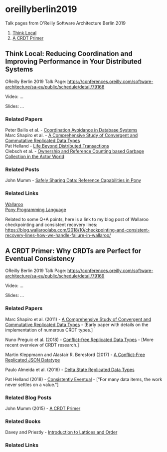 # oreillyberlin2019
Talk pages from O'Reilly Software Architecture Berlin 2019

1. [Think Local](#Think-Local-Reducing-coordination-and-improving-performance-in-your-distributed-systems)  
2. [A CRDT Primer](#A-CRDT-Primer-Why-CRDTs-are-perfect-for-eventual-consistency)


## Think Local: Reducing Coordination and Improving Performance in Your Distributed Systems

OReilly Berlin 2019 Talk Page: https://conferences.oreilly.com/software-architecture/sa-eu/public/schedule/detail/79168

Video: ...

Slides: ...

### Related Papers

Peter Bailis et al. - [Coordination Avoidance in Database Systems](http://www.vldb.org/pvldb/vol8/p185-bailis.pdf)  
Marc Shapiro et al. - [A Comprehensive Study of Convergent and Commutative Replicated Data Types](https://hal.inria.fr/inria-00555588/document)  
Pat Helland - [Life Beyond Distributed Transactions](https://queue.acm.org/detail.cfm?ref=rss&id=3025012)  
Clebsch et al. - [Ownership and Reference Counting based Garbage Collection in the Actor World](https://www.doc.ic.ac.uk/~scd/icooolps15_GC.pdf)  

### Related Posts
John Mumm - [Safely Sharing Data: Reference Capabilities in Pony](http://jtfmumm.com/blog/2016/03/06/safely-sharing-data-pony-reference-capabilities/)  

### Related Links

[Wallaroo](http://github.com/wallaroolabs/wallaroo)  
[Pony Programming Language](http://www.ponylang.org)

Related to some Q+A points, here is a link to my blog post of Wallaroo checkpointing and consistent recovery lines: https://blog.wallaroolabs.com/2018/10/checkpointing-and-consistent-recovery-lines-how-we-handle-failure-in-wallaroo/


## A CRDT Primer: Why CRDTs are Perfect for Eventual Consistency

OReilly Berlin 2019 Talk Page: https://conferences.oreilly.com/software-architecture/sa-eu/public/schedule/detail/79169

Video: ...

Slides: ...

### Related Papers

Marc Shapiro et al. (2011) - [A Comprehensive Study of Convergent and Commutative Replicated Data Types](https://hal.inria.fr/inria-00555588/document) - \[Early paper with details on the implementation of numerous CRDT types.\]

Nuno Preguic et al. (2018) - [Conflict-free Replicated Data Types](https://arxiv.org/pdf/1805.06358.pdf) - \[More recent overview of CRDT research.\]

Martin Kleppmann and Alastair R. Beresford (2017) - [A Conflict-Free Replicated JSON Datatype](https://arxiv.org/pdf/1608.03960.pdf)

Paulo Almeida et al. (2016) - [Delta State Replicated Data Types](https://arxiv.org/pdf/1603.01529.pdf)

Pat Helland (2018) - [Consistently Eventual](https://queue.acm.org/detail.cfm?id=3226077) - \["For many data items, the work never settles on a value."\]

### Related Blog Posts

John Mumm (2015) - [A CRDT Primer](http://jtfmumm.com/blog/2015/11/17/crdt-primer-1-defanging-order-theory/)

### Related Books

Davey and Priestly - [Introduction to Lattices and Order](https://www.amazon.com/Introduction-Lattices-Order-B-Davey/dp/0521784514/ref=sr_1_1?ie=UTF8&qid=1529245541&sr=8-1&keywords=order+theory)  

### Related Links
